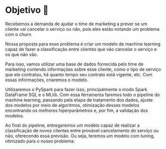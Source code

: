 # Objetivo 🎯

Recebemos a demanda de ajudar o time de marketing a prever se um cliente vai cancelar o serviço ou não, pois eles estão notando um problema com o churn.

Nossa proposta para esse problema é criar um modelo de machine learning capaz de fazer a classificação entre clientes que vão cancelar o serviço e os que não vão.

Para isso, vamos utilizar uma base de dados fornecida pelo time de marketing contendo informações sobre esse cliente, como o tipo de serviço que ele contratou, há quanto tempo seu contrato está vigente, etc. Com essas informações, criaremos o modelo.

Utilizaremos o PySpark para fazer isso, principalmente o modo Spark DataFrame SQL e o MLlib. Com essa ferramenta faremos todo o pipeline do machine learning, passando pela etapa de tratamento dos dados, ajuste dos modelos por meio de algoritmos, otimização desses modelos encontrando os melhores hiperparâmetros e, por fim, a validação dos modelos.

Ao final do pipeline, entregaremos um modelo capaz de realizar a classificação de novos clientes entre provável cancelamento do serviço ou não, oferecendo essa previsão. Ou seja, teremos um modelo com tuning, otimizado para o nosso problema.

